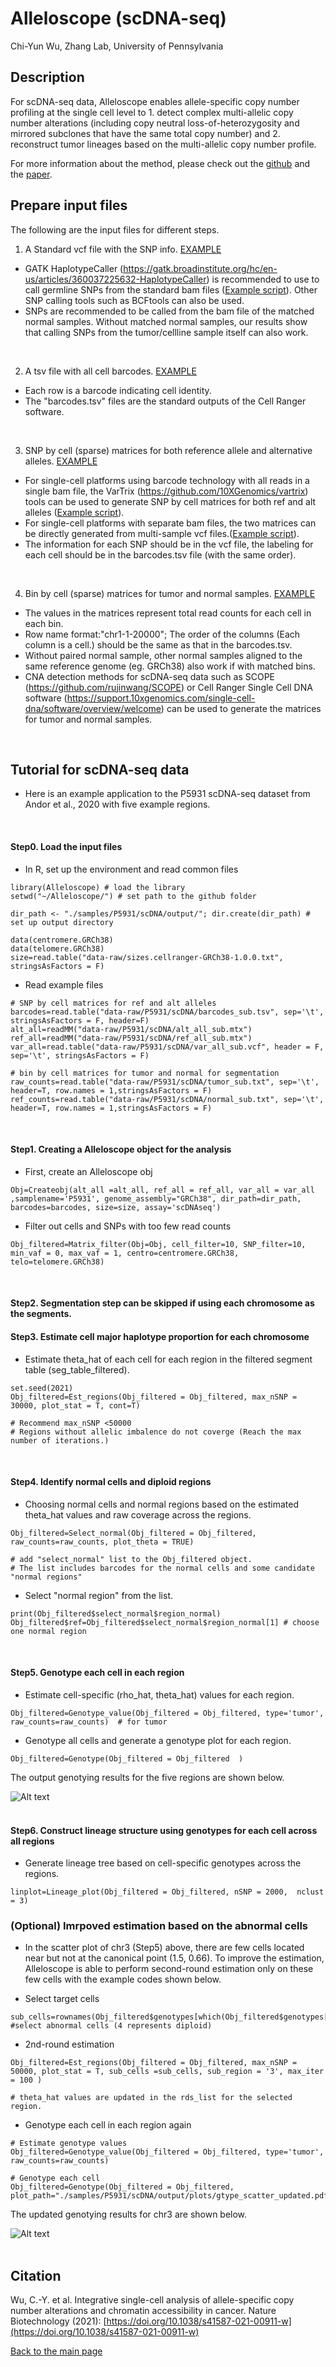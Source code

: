 Alleloscope (scDNA-seq)
================
Chi-Yun Wu, Zhang Lab, University of Pennsylvania

## Description
For scDNA-seq data, Alleloscope enables allele-specific copy number profiling at the single cell level to 1. detect complex multi-allelic copy number alterations (including copy neutral loss-of-heterozygosity and mirrored subclones that have the same total copy number) and 2. reconstruct tumor lineages based on the multi-allelic copy number profile.

For more information about the method, please check out the [github](https://github.com/seasoncloud/Alleloscope) and the [paper](https://doi.org/10.1101/2020.10.23.349407).
<br/>

## Prepare input files
The following are the input files for different steps.

1. A Standard vcf file with the SNP info. [EXAMPLE](https://github.com/seasoncloud/Alleloscope/blob/main/data-raw/SNU601/scDNA/var_all_sub.vcf)
* GATK HaplotypeCaller (https://gatk.broadinstitute.org/hc/en-us/articles/360037225632-HaplotypeCaller) is recommended to use to call germline SNPs from the standard bam files ([Example script](https://github.com/seasoncloud/Basic_CNV_SNV/blob/main/scripts/snv_calling_gatk.sh)). Other SNP calling tools such as BCFtools can also be used. 
* SNPs are recommended to be called from the bam file of the matched normal samples. Without matched normal samples, our results show that calling SNPs from the tumor/cellline sample itself can also work.
<br/>
 
2. A tsv file with all cell barcodes. [EXAMPLE](https://github.com/seasoncloud/Alleloscope/blob/main/data-raw/SNU601/scDNA/barcodes_sub.tsv)
* Each row is a barcode indicating cell identity.
* The "barcodes.tsv" files are the standard outputs of the Cell Ranger software.
<br/>
 
3. SNP by cell (sparse) matrices for both reference allele and alternative alleles. [EXAMPLE](https://github.com/seasoncloud/Alleloscope/blob/main/data-raw/SNU601/scDNA/alt_all_sub.mtx) 
* For single-cell platforms using barcode technology with all reads in a single bam file, the VarTrix (https://github.com/10XGenomics/vartrix) tools can be used to generate SNP by cell matrices for both ref and alt alleles ([Example script](https://github.com/seasoncloud/Basic_CNV_SNV/blob/main/scripts/vartrix.sh)).
* For single-cell platforms with separate bam files, the two matrices can be directly generated from multi-sample vcf files.([Example script](https://github.com/seasoncloud/Basic_CNV_SNV/blob/main/scripts/hmsns_preprocessing.sh)).
* The information for each SNP should be in the vcf file, the labeling for each cell should be in the barcodes.tsv file (with the same order).
<br/>
  
4. Bin by cell (sparse) matrices for tumor and normal samples. [EXAMPLE](https://github.com/seasoncloud/Alleloscope/blob/main/data-raw/SNU601/scDNA/tumor_sub.txt) 
* The values in the matrices represent total read counts for each cell in each bin.
* Row name format:"chr1-1-20000"; The order of the columns (Each column is a cell.) should be the same as that in the barcodes.tsv.
* Without paired normal sample, other normal samples aligned to the same reference genome (eg. GRCh38) also work if with matched bins.
* CNA detection methods for scDNA-seq data such as SCOPE (https://github.com/rujinwang/SCOPE) or Cell Ranger Single Cell DNA software (https://support.10xgenomics.com/single-cell-dna/software/overview/welcome) can be used to generate the matrices for tumor and normal samples.
<br/>

## Tutorial for scDNA-seq data
* Here is an example application to the P5931 scDNA-seq dataset from Andor et al., 2020 with five example regions. 
<br/>

#### Step0. Load the input files

* In R, set up the environment and read common files
```
library(Alleloscope) # load the library
setwd("~/Alleloscope/") # set path to the github folder

dir_path <- "./samples/P5931/scDNA/output/"; dir.create(dir_path) # set up output directory

data(centromere.GRCh38)
data(telomere.GRCh38)
size=read.table("data-raw/sizes.cellranger-GRCh38-1.0.0.txt", stringsAsFactors = F)
```

* Read example files
```
# SNP by cell matrices for ref and alt alleles
barcodes=read.table("data-raw/P5931/scDNA/barcodes_sub.tsv", sep='\t', stringsAsFactors = F, header=F)
alt_all=readMM("data-raw/P5931/scDNA/alt_all_sub.mtx")
ref_all=readMM("data-raw/P5931/scDNA/ref_all_sub.mtx")
var_all=read.table("data-raw/P5931/scDNA/var_all_sub.vcf", header = F, sep='\t', stringsAsFactors = F)

# bin by cell matrices for tumor and normal for segmentation
raw_counts=read.table("data-raw/P5931/scDNA/tumor_sub.txt", sep='\t', header=T, row.names = 1,stringsAsFactors = F)
ref_counts=read.table("data-raw/P5931/scDNA/normal_sub.txt", sep='\t', header=T, row.names = 1,stringsAsFactors = F)
```
<br/>

#### Step1. Creating a Alleloscope object for the analysis

* First, create an Alleloscope obj
```
Obj=Createobj(alt_all =alt_all, ref_all = ref_all, var_all = var_all ,samplename='P5931', genome_assembly="GRCh38", dir_path=dir_path, barcodes=barcodes, size=size, assay='scDNAseq')
```

* Filter out cells and SNPs with too few read counts
```
Obj_filtered=Matrix_filter(Obj=Obj, cell_filter=10, SNP_filter=10, min_vaf = 0, max_vaf = 1, centro=centromere.GRCh38, telo=telomere.GRCh38) 
```

<br/>

#### Step2. Segmentation step can be skipped if using each chromosome as the segments.


#### Step3. Estimate cell major haplotype proportion for each chromosome

* Estimate theta_hat of each cell for each region in the filtered segment table (seg_table_filtered).
```
set.seed(2021)
Obj_filtered=Est_regions(Obj_filtered = Obj_filtered, max_nSNP = 30000, plot_stat = T, cont=T)

# Recommend max_nSNP <50000
# Regions without allelic imbalence do not coverge (Reach the max number of iterations.)
```
<br/>

#### Step4. Identify normal cells and diploid regions

* Choosing normal cells and normal regions based on the estimated theta_hat values and raw coverage across the regions.
```
Obj_filtered=Select_normal(Obj_filtered = Obj_filtered, raw_counts=raw_counts, plot_theta = TRUE)

# add "select_normal" list to the Obj_filtered object. 
# The list includes barcodes for the normal cells and some candidate "normal regions"
```

* Select "normal region" from the list.
```
print(Obj_filtered$select_normal$region_normal)
Obj_filtered$ref=Obj_filtered$select_normal$region_normal[1] # choose one normal region
```
<br/>

#### Step5. Genotype each cell in each region

* Estimate cell-specific (rho_hat, theta_hat) values for each region.
```
Obj_filtered=Genotype_value(Obj_filtered = Obj_filtered, type='tumor', raw_counts=raw_counts)  # for tumor
```

* Genotype all cells and generate a genotype plot for each region.
```
Obj_filtered=Genotype(Obj_filtered = Obj_filtered  )
```
The output genotying results for the five regions are shown below.

![Alt text](../../../inst/plots/gtype_pre2.png?raw=true "P5931 genotypes")
<br/><br/>

#### Step6. Construct lineage structure using genotypes for each cell across all regions

* Generate lineage tree based on cell-specific genotypes across the regions.
```
linplot=Lineage_plot(Obj_filtered = Obj_filtered, nSNP = 2000,  nclust = 3)
```

### (Optional) Imrpoved estimation based on the abnormal cells

* In the scatter plot of chr3 (Step5) above, there are few cells located near but not at the canonical point (1.5, 0.66). To improve the estimation, Alleloscope is able to perform second-round estimation only on these few cells with the example codes shown below. 

* Select target cells
```
sub_cells=rownames(Obj_filtered$genotypes[which(Obj_filtered$genotypes[,2]!=4),]) #select abnormal cells (4 represents diploid)
```

* 2nd-round estimation
```
Obj_filtered=Est_regions(Obj_filtered = Obj_filtered, max_nSNP = 50000, plot_stat = T, sub_cells =sub_cells, sub_region = '3', max_iter = 100 )

# theta_hat values are updated in the rds_list for the selected region.
```

* Genotype each cell in each region again
```
# Estimate genotype values
Obj_filtered=Genotype_value(Obj_filtered = Obj_filtered, type='tumor', raw_counts=raw_counts)

# Genotype each cell
Obj_filtered=Genotype(Obj_filtered = Obj_filtered, plot_path="./samples/P5931/scDNA/output/plots/gtype_scatter_updated.pdf")
```
The updated genotying results for chr3 are shown below.

![Alt text](../../../inst/plots/gtype_updated.png?raw=true "P5931 genotypes")
<br/><br/>



## Citation
Wu, C.-Y. et al. Integrative single-cell analysis of allele-specific copy number alterations and chromatin accessibility in cancer. Nature Biotechnology (2021): [https://doi.org/10.1038/s41587-021-00911-w](https://doi.org/10.1038/s41587-021-00911-w)





[Back to the main page](https://github.com/seasoncloud/Alleloscope)
